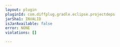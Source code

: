 ```yaml
---
layout: plugin
pluginId: com.diffplug.gradle.eclipse.projectdeps
jarSha1: INVALID
isJarAvailable: false
error: NONE
violations: []

---
```

